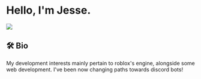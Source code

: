 # Hello, I'm Jesse.

![](https://komarev.com/ghpvc/?username=poorgg&color=F7630C)

## 🛠 Bio
My development interests mainly pertain to roblox's engine, alongside some web development. I've been now changing paths towards discord bots!


